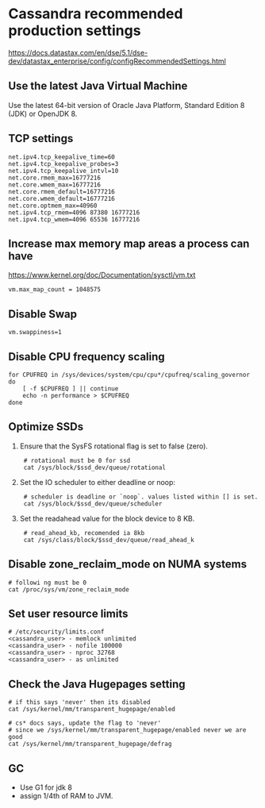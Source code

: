 # Cassandra recommended production settings
https://docs.datastax.com/en/dse/5.1/dse-dev/datastax_enterprise/config/configRecommendedSettings.html

## Use the latest Java Virtual Machine
Use the latest 64-bit version of Oracle Java Platform, Standard Edition 8 (JDK) or OpenJDK 8.

## TCP settings

    net.ipv4.tcp_keepalive_time=60
    net.ipv4.tcp_keepalive_probes=3
    net.ipv4.tcp_keepalive_intvl=10
    net.core.rmem_max=16777216
    net.core.wmem_max=16777216
    net.core.rmem_default=16777216
    net.core.wmem_default=16777216
    net.core.optmem_max=40960
    net.ipv4.tcp_rmem=4096 87380 16777216
    net.ipv4.tcp_wmem=4096 65536 16777216

## Increase max memory map areas a process can have
https://www.kernel.org/doc/Documentation/sysctl/vm.txt

    vm.max_map_count = 1048575

## Disable Swap

    vm.swappiness=1

## Disable CPU frequency scaling

    for CPUFREQ in /sys/devices/system/cpu/cpu*/cpufreq/scaling_governor
    do
        [ -f $CPUFREQ ] || continue
        echo -n performance > $CPUFREQ
    done

## Optimize SSDs

  1. Ensure that the SysFS rotational flag is set to false (zero).

          # rotational must be 0 for ssd
          cat /sys/block/$ssd_dev/queue/rotational

  2. Set the IO scheduler to either deadline or noop:

          # scheduler is deadline or `noop`. values listed within [] is set.
          cat /sys/block/$ssd_dev/queue/scheduler

  3. Set the readahead value for the block device to 8 KB.

          # read_ahead_kb, recomended ia 8kb
          cat /sys/class/block/$ssd_dev/queue/read_ahead_k

## Disable zone_reclaim_mode on NUMA systems

    # followi ng must be 0
    cat /proc/sys/vm/zone_reclaim_mode

## Set user resource limits

    # /etc/security/limits.conf
    <cassandra_user> - memlock unlimited
    <cassandra_user> - nofile 100000
    <cassandra_user> - nproc 32768
    <cassandra_user> - as unlimited

## Check the Java Hugepages setting

    # if this says 'never' then its disabled
    cat /sys/kernel/mm/transparent_hugepage/enabled

    # cs* docs says, update the flag to 'never'
    # since we /sys/kernel/mm/transparent_hugepage/enabled never we are good
    cat /sys/kernel/mm/transparent_hugepage/defrag

## GC
  - Use G1 for jdk 8
  - assign 1/4th of RAM to JVM.
